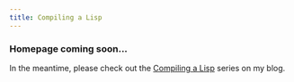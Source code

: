 ```yaml
---
title: Compiling a Lisp
---
```


### Homepage coming soon...

In the meantime, please check out the [Compiling a
Lisp](https://bernsteinbear.com/blog/compiling-a-lisp-0/) series on my blog.
